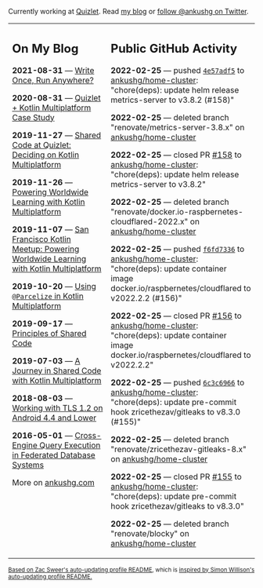 Currently working at [Quizlet](https://quizlet.com/). Read [my blog](https://ankushg.com/) or [follow @ankushg on Twitter](https://twitter.com/ankushg).

<table><tr><td valign="top" width="40%">

## On My Blog
<!-- blog starts -->
**2021-08-31** — [Write Once, Run Anywhere?](https://ankushg.com/posts/write-once-run-anywhere-increment/)

**2020-08-31** — [Quizlet + Kotlin Multiplatform Case Study](https://ankushg.com/posts/quizlet-kotlin-multiplatform-case-study/)

**2019-11-27** — [Shared Code at Quizlet: Deciding on Kotlin Multiplatform](https://ankushg.com/posts/shared-code-kotlin-multiplatform/)

**2019-11-26** — [Powering Worldwide Learning with Kotlin Multiplatform](https://ankushg.com/speaking/droidcon-sf-2019)

**2019-11-07** — [San Francisco Kotlin Meetup: Powering Worldwide Learning with Kotlin Multiplatform](https://ankushg.com/speaking/sf-kotlin-meetup-2019)

**2019-10-20** — [Using `@Parcelize` in Kotlin Multiplatform](https://ankushg.com/posts/multiplatform-parcelize/)

**2019-09-17** — [Principles of Shared Code](https://ankushg.com/speaking/denver-startup-week-2019)

**2019-07-03** — [A Journey in Shared Code with Kotlin Multiplatform](https://ankushg.com/speaking/droidcon-berlin-2019)

**2018-08-03** — [Working with TLS 1.2 on Android 4.4 and Lower](https://ankushg.com/posts/tls-1.2-on-android/)

**2016-05-01** — [Cross-Engine Query Execution in Federated Database Systems](https://ankushg.com/projects/thesis)
<!-- blog ends -->
More on [ankushg.com](https://ankushg.com/)
</td><td valign="top" width="60%">

## Public GitHub Activity
<!-- githubActivity starts -->
**2022-02-25** — pushed [`4e57adf5`](https://github.com/ankushg/home-cluster/commit/4e57adf5d6a3b6be5c16ab3bffe9f4d0fb11980c) to [ankushg/home-cluster](https://api.github.com/repos/ankushg/home-cluster): "chore(deps): update helm release metrics-server to v3.8.2 (#158)"

**2022-02-25** — deleted branch "renovate/metrics-server-3.8.x" on [ankushg/home-cluster](https://api.github.com/repos/ankushg/home-cluster)

**2022-02-25** — closed PR [#158](https://github.com/ankushg/home-cluster/pull/158) to [ankushg/home-cluster](https://api.github.com/repos/ankushg/home-cluster): "chore(deps): update helm release metrics-server to v3.8.2"

**2022-02-25** — deleted branch "renovate/docker.io-raspbernetes-cloudflared-2022.x" on [ankushg/home-cluster](https://api.github.com/repos/ankushg/home-cluster)

**2022-02-25** — pushed [`f6fd7336`](https://github.com/ankushg/home-cluster/commit/f6fd73365f1de6db1dc29976860f96ca69ae8edc) to [ankushg/home-cluster](https://api.github.com/repos/ankushg/home-cluster): "chore(deps): update container image docker.io/raspbernetes/cloudflared to v2022.2.2 (#156)"

**2022-02-25** — closed PR [#156](https://github.com/ankushg/home-cluster/pull/156) to [ankushg/home-cluster](https://api.github.com/repos/ankushg/home-cluster): "chore(deps): update container image docker.io/raspbernetes/cloudflared to v2022.2.2"

**2022-02-25** — pushed [`6c3c6966`](https://github.com/ankushg/home-cluster/commit/6c3c6966a0f01d258b9b688019c8aee55bbf44da) to [ankushg/home-cluster](https://api.github.com/repos/ankushg/home-cluster): "chore(deps): update pre-commit hook zricethezav/gitleaks to v8.3.0 (#155)"

**2022-02-25** — deleted branch "renovate/zricethezav-gitleaks-8.x" on [ankushg/home-cluster](https://api.github.com/repos/ankushg/home-cluster)

**2022-02-25** — closed PR [#155](https://github.com/ankushg/home-cluster/pull/155) to [ankushg/home-cluster](https://api.github.com/repos/ankushg/home-cluster): "chore(deps): update pre-commit hook zricethezav/gitleaks to v8.3.0"

**2022-02-25** — deleted branch "renovate/blocky" on [ankushg/home-cluster](https://api.github.com/repos/ankushg/home-cluster)
<!-- githubActivity ends -->
</td></tr></table>

<sub><a href="https://github.com/ZacSweers/ZacSweers">Based on Zac Sweer's auto-updating profile README</a>, which is <a href="https://simonwillison.net/2020/Jul/10/self-updating-profile-readme/">inspired by Simon Willison's auto-updating profile README.</a></sub>